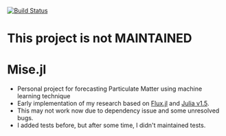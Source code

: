 [![Build Status](https://travis-ci.org/appleparan/Mise.jl.svg?branch=master)](https://travis-ci.org/appleparan/Mise.jl)

# This project is not MAINTAINED

# Mise.jl

* Personal project for forecasting Particulate Matter using machine learning technique
* Early implementation of my research based on [Flux.jl](https://github.com/FluxML/Flux.jl) and [Julia v1.5](https://julialang.org/).
* This may not work now due to dependency issue and some unresolved bugs.
* I added tests before, but after some time, I didn't maintained tests.
